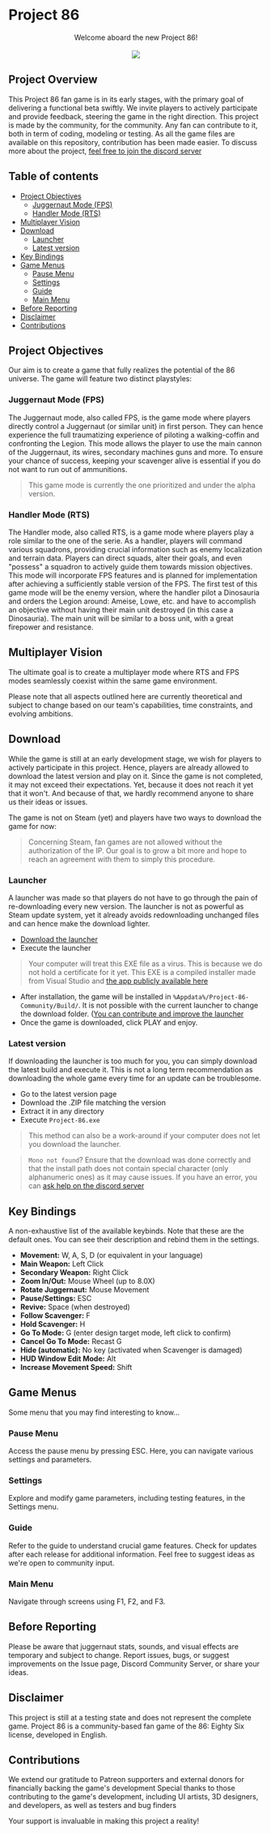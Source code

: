 # Project 86

<p align="center">
  Welcome aboard the new Project 86!<br><br>

<img src="https://github.com/Taliayaya/Project-86/blob/main/Assets/Resources/Sprites/TutorialsSprites/scavenger_tuto.png">
</p>

## Project Overview

This Project 86 fan game is in its early stages, with the primary goal of delivering a functional beta swiftly. We invite players to actively participate and provide feedback, steering the game in the right direction.
This project is made by the community, for the community. Any fan can contribute to it, both in term of coding, modeling or testing. As all the game files are available on this repository, contribution has been made easier. To discuss more about the project, [feel free to join the discord server](https://discord.gg/ZS4WYyPGgR)

## Table of contents
- [Project Objectives](#project-objectives)
  - [Juggernaut Mode (FPS)](#juggernaut-mode-fps)
  - [Handler Mode (RTS)](#handler-mode-rts)
- [Multiplayer Vision](#multiplayer-vision)
- [Download](#download)
  - [Launcher](#launcher)
  - [Latest version](#latest-version) 
- [Key Bindings](#key-bindings)
- [Game Menus](#game-menus)
  - [Pause Menu](#pause-menu)
  - [Settings](#settings)
  - [Guide](#guide)
  - [Main Menu](#main-menu)
- [Before Reporting](#before-reporting)
- [Disclaimer](#disclaimer)
- [Contributions](#contributions) 
## Project Objectives

Our aim is to create a game that fully realizes the potential of the 86 universe. The game will feature two distinct playstyles:

### Juggernaut Mode (FPS)

The Juggernaut mode, also called FPS, is the game mode where players directly control a Juggernaut (or similar unit) in first person. They can hence experience the full traumatizing experience of piloting a walking-coffin and confronting the Legion. This mode allows the player to use the main cannon of the Juggernaut, its wires, secondary machines guns and more. To ensure your chance of success, keeping your scavenger alive is essential if you do not want to run out of ammunitions. 

> This game mode is currently the one prioritized and under the alpha version.

### Handler Mode (RTS)

The Handler mode, also called RTS, is a game mode where players play a role similar to the one of the serie. As a handler, players will command various squadrons, providing crucial information such as enemy localization and terrain data. Players can direct squads, alter their goals, and even "possess" a squadron to actively guide them towards mission objectives. This mode will incorporate FPS features and is planned for implementation after achieving a sufficiently stable version of the FPS.
The first test of this game mode will be the enemy version, where the handler pilot a Dinosauria and orders the Legion around: Ameise, Lowe, etc. and have to accomplish an objective without having their main unit destroyed (in this case a Dinosauria). The main unit will be similar to a boss unit, with a great firepower and resistance. 

## Multiplayer Vision

The ultimate goal is to create a multiplayer mode where RTS and FPS modes seamlessly coexist within the same game environment.

Please note that all aspects outlined here are currently theoretical and subject to change based on our team's capabilities, time constraints, and evolving ambitions.

## Download

While the game is still at an early development stage, we wish for players to actively participate in this project. Hence, players are already allowed to download the latest version and play on it.
Since the game is not completed, it may not exceed their expectations. Yet, because it does not reach it yet that it won't. And because of that, we hardly recommend anyone to share us their ideas or issues.

The game is not on Steam (yet) and players have two ways to download the game for now:

> Concerning Steam, fan games are not allowed without the authorization of the IP. Our goal is to grow a bit more and hope to reach an agreement with them to simply this procedure. 

### Launcher

A launcher was made so that players do not have to go through the pain of re-downloading every new version. The launcher is not as powerful as Steam update system, yet it already avoids redownloading unchanged files and can hence make the download lighter.

- [Download the launcher](https://github.com/Taliayaya/Project-86/releases/download/v1.0.0-alpha/Project-86-Launcher-Setup_v1.0.1.msi)
- Execute the launcher
> Your computer will treat this EXE file as a virus. This is because we do not hold a certificate for it yet. This EXE is a compiled installer made from Visual Studio and [the app publicly available here](https://github.com/Taliayaya/Project-86-Launcher)
- After installation, the game will be installed in `%Appdata%/Project-86-Community/Build/`. It is not possible with the current launcher to change the download folder. ([You can contribute and improve the launcher](https://github.com/Taliayaya/Project-86-Launcher)
- Once the game is downloaded, click PLAY and enjoy.

### Latest version

If downloading the launcher is too much for you, you can simply download the latest build and execute it. This is not a long term recommendation as downloading the whole game every time for an update can be troublesome. 

- Go to the latest version page
- Download the .ZIP file matching the version
- Extract it in any directory
- Execute `Project-86.exe`

> This method can also be a work-around if your computer does not let you download the launcher.

> `Mono not found`? Ensure that the download was done correctly and that the install path does not contain special character (only alphanumeric ones) as it may cause issues. If you have an error, you can [ask help on the discord server](https://discord.gg/ZS4WYyPGgR)

## Key Bindings
A non-exhaustive list of the available keybinds. Note that these are the default ones.
You can see their description and rebind them in the settings. 
- **Movement:** W, A, S, D (or equivalent in your language)
- **Main Weapon:** Left Click
- **Secondary Weapon:** Right Click
- **Zoom In/Out:** Mouse Wheel (up to 8.0X)
- **Rotate Juggernaut:** Mouse Movement
- **Pause/Settings:** ESC
- **Revive:** Space (when destroyed)
- **Follow Scavenger:** F
- **Hold Scavenger:** H
- **Go To Mode:** G (enter design target mode, left click to confirm)
- **Cancel Go To Mode:** Recast G
- **Hide (automatic):** No key (activated when Scavenger is damaged)
- **HUD Window Edit Mode:** Alt
- **Increase Movement Speed:** Shift

## Game Menus

Some menu that you may find interesting to know...

### Pause Menu

Access the pause menu by pressing ESC. Here, you can navigate various settings and parameters.

### Settings

Explore and modify game parameters, including testing features, in the Settings menu.

### Guide

Refer to the guide to understand crucial game features. Check for updates after each release for additional information. Feel free to suggest ideas as we're open to community input.

### Main Menu

Navigate through screens using F1, F2, and F3.

## Before Reporting

Please be aware that juggernaut stats, sounds, and visual effects are temporary and subject to change. Report issues, bugs, or suggest improvements on the Issue page, Discord Community Server, or share your ideas.

## Disclaimer

This project is still at a testing state and does not represent the complete game. Project 86 is a community-based fan game of the 86: Eighty Six license, developed in English.

## Contributions

We extend our gratitude to Patreon supporters and external donors for financially backing the game's development
Special thanks to those contributing to the game's development, including UI artists, 3D designers, and developers, as well as testers and bug finders

Your support is invaluable in making this project a reality!
